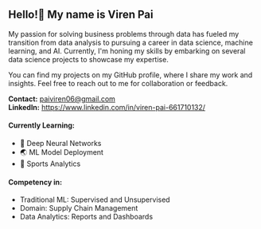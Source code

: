 <h2>Hello!🙋 My name is Viren Pai</h2>
<p>My passion for solving business problems through data has fueled my transition from data analysis to pursuing a career in data science, machine learning, and AI.
Currently, I'm honing my skills by embarking on several data science projects to showcase my expertise. </p>
         
<p>You can find my projects on my GitHub profile, where I share my work and insights. 
Feel free to reach out to me for collaboration or feedback.</p>

<b>Contact:</b> paiviren06@gmail.com<br>
<b>LinkedIn:</b> https://www.linkedin.com/in/viren-pai-661710132/

<h4>Currently Learning:</h4>
<ul>
<li>🧠 Deep Neural Networks</li>
<li>🌏 ML Model Deployment</li>
<li>🏏 Sports Analytics</li>
</ul>

<h4>Competency in:</h4>
<ul>
<li>Traditional ML: Supervised and Unsupervised</li>
<li>Domain: Supply Chain Management</li>
<li>Data Analytics: Reports and Dashboards</li>
</ul>


 

